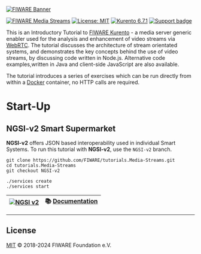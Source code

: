 [![FIWARE Banner](https://fiware.github.io/tutorials.Media-Streams/img/fiware.png)](https://www.fiware.org/developers)

[![FIWARE Media Streams](https://nexus.lab.fiware.org/repository/raw/public/badges/chapters/media-streams.svg)](https://github.com/FIWARE/catalogue/blob/master/processing/README.md)
[![License: MIT](https://img.shields.io/github/license/fiware/tutorials.Media-Streams.svg)](https://opensource.org/licenses/MIT)
[![Kurento 6.7.1](https://img.shields.io/badge/Kurento-6.7.1-4f3495.svg)](http://doc-kurento.readthedocs.io/)
[![Support badge](https://img.shields.io/badge/tag-fiware-orange.svg?logo=stackoverflow)](https://stackoverflow.com/questions/tagged/fiware)

This is an Introductory Tutorial to [FIWARE Kurento](http://kurento.readthedocs.io/) - a media server generic enabler
used for the analysis and enhancement of video streams via [WebRTC](https://webrtc.org/). The tutorial discusses the
architecture of stream orientated systems, and demonstrates the key concepts behind the use of video streams, by
discussing code written in Node.js. Alternative code examples,written in Java and client-side JavaScript are also
available.

The tutorial introduces a series of exercises which can be run directly from within a [Docker](https://www.docker.com)
container, no HTTP calls are required.


# Start-Up

## NGSI-v2 Smart Supermarket

**NGSI-v2** offers JSON based interoperability used in individual Smart Systems. To run this tutorial with **NGSI-v2**, use the `NGSI-v2` branch.

```console
git clone https://github.com/FIWARE/tutorials.Media-Streams.git
cd tutorials.Media-Streams
git checkout NGSI-v2

./services create
./services start
```

| [![NGSI v2](https://img.shields.io/badge/NGSI-v2-5dc0cf.svg)](https://fiware-ges.github.io/orion/api/v2/stable/) | :books: [Documentation](https://github.com/FIWARE/tutorials.Media-Streams/tree/NGSI-v2) |
| --- | --- |


<!--
## NGSI-LD Smart Farm

**NGSI-LD** offers JSON-LD based interoperability used for Federations and Data Spaces. To run this tutorial with **NGSI-LD**, use the `NGSI-LD` branch.

```console
git clone https://github.com/FIWARE/tutorials.Media-Streams.git
cd tutorials.Media-Streams
git checkout NGSI-LD

./services create
./services start
```

| [![NGSI LD](https://img.shields.io/badge/NGSI-LD-d6604d.svg)](https://www.etsi.org/deliver/etsi_gs/CIM/001_099/009/01.08.01_60/gs_cim009v010801p.pdf) | :books: [Documentation](https://github.com/FIWARE/tutorials.Media-Streams/tree/NGSI-LD) | <img  src="https://cdn.jsdelivr.net/npm/simple-icons@v3/icons/postman.svg" height="15" width="15"> [Postman Collection](https://fiware.github.io/tutorials.Media-Streams/ngsi-ld.html) |
| --- | --- | --- |

-->

---

## License

[MIT](LICENSE) © 2018-2024 FIWARE Foundation e.V.




